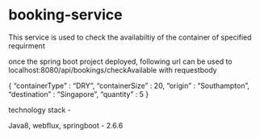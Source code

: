 # booking-service

This service is used to check the availabiltiy of the container of specified requirment 

once the spring boot project deployed, following url can be used to 
localhost:8080/api/bookings/checkAvailable with requestbody 

{
“containerType” : “DRY”,
“containerSize” : 20,
“origin” : “Southampton”,
“destination” : “Singapore”,
“quantity” : 5
}


technology stack -

Java8,
webflux,
springboot - 2.6.6

                          
                          
